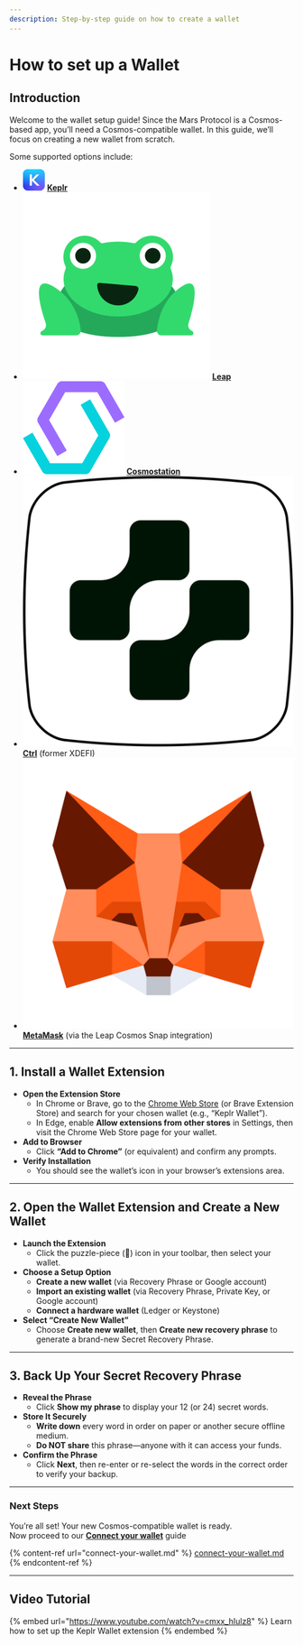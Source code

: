 ```yaml
---
description: Step-by-step guide on how to create a wallet
---
```


# How to set up a Wallet

## Introduction

Welcome to the wallet setup guide! Since the Mars Protocol is a Cosmos-based app, you’ll need a Cosmos-compatible wallet. In this guide, we’ll focus on creating a new wallet from scratch.

Some supported options include:

* <img src="../.gitbook/assets/image (5).png" alt="" data-size="line"> [**Keplr**](https://www.keplr.app/)
* <img src="../.gitbook/assets/Icon _ Transparent.svg" alt="" data-size="line"> [**Leap**](https://www.leapwallet.io/)
* <img src="../.gitbook/assets/cosmostation-symbol.png" alt="" data-size="line"> [**Cosmostation**](https://cosmostation.io/products/cosmostation_extension)
* <img src="../.gitbook/assets/App Icon White.png" alt="" data-size="line"> [**Ctrl**](https://ctrl.xyz/) (former XDEFI)
* <img src="../.gitbook/assets/MetaMask-icon-fox-with-margins.svg" alt="" data-size="line"> [**MetaMask**](https://snaps.metamask.io/snap/npm/leapwallet/metamask-cosmos-snap/) (via the Leap Cosmos Snap integration)

***

## 1. Install a Wallet Extension

* **Open the Extension Store**
  * In Chrome or Brave, go to the [Chrome Web Store](https://chrome.google.com/webstore) (or Brave Extension Store) and search for your chosen wallet (e.g., “Keplr Wallet”).
  * In Edge, enable **Allow extensions from other stores** in Settings, then visit the Chrome Web Store page for your wallet.
* **Add to Browser**
  * Click **“Add to Chrome”** (or equivalent) and confirm any prompts.
* **Verify Installation**
  * You should see the wallet’s icon in your browser’s extensions area.

***

## 2. Open the Wallet Extension and Create a New Wallet

* **Launch the Extension**
  * Click the puzzle-piece (🧩) icon in your toolbar, then select your wallet.
* **Choose a Setup Option**
  * **Create a new wallet** (via Recovery Phrase or Google account)
  * **Import an existing wallet** (via Recovery Phrase, Private Key, or Google account)
  * **Connect a hardware wallet** (Ledger or Keystone)
* **Select “Create New Wallet”**
  * Choose **Create new wallet**, then **Create new recovery phrase** to generate a brand-new Secret Recovery Phrase.

***

## 3. Back Up Your Secret Recovery Phrase

* **Reveal the Phrase**
  * Click **Show my phrase** to display your 12 (or 24) secret words.
* **Store It Securely**
  * **Write down** every word in order on paper or another secure offline medium.
  * **Do NOT share** this phrase—anyone with it can access your funds.
* **Confirm the Phrase**
  * Click **Next**, then re-enter or re-select the words in the correct order to verify your backup.

***

### Next Steps

You’re all set! Your new Cosmos-compatible wallet is ready.\
Now proceed to our [**Connect your wallet**](connect-your-wallet.md) guide

{% content-ref url="connect-your-wallet.md" %}
[connect-your-wallet.md](connect-your-wallet.md)
{% endcontent-ref %}

***

## Video Tutorial

{% embed url="https://www.youtube.com/watch?v=cmxx_hIulz8" %}
Learn how to set up the Keplr Wallet extension
{% endembed %}
